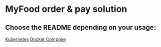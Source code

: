 # MyFood order & pay solution
## Choose the README depending on your usage:
[Kubernetes](README-k8s.md)
[Docker Compose](README-compose.md)
